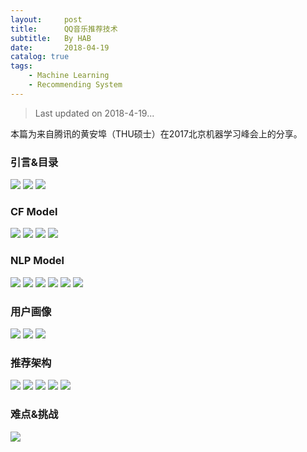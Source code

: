 ```yaml
---
layout:     post
title:      QQ音乐推荐技术
subtitle:   By HAB
date:       2018-04-19
catalog: true
tags:
    - Machine Learning
    - Recommending System
---
```



> Last updated on 2018-4-19...

本篇为来自腾讯的黄安埠（THU硕士）在2017北京机器学习峰会上的分享。

### 引言&目录

![](/img/post/20180419/1.png)
![](/img/post/20180419/2.png)
![](/img/post/20180419/3.png)

### CF Model

![](/img/post/20180419/4.png)
![](/img/post/20180419/5.png)
![](/img/post/20180419/6.png)
![](/img/post/20180419/7.png)

### NLP Model

![](/img/post/20180419/8.png)
![](/img/post/20180419/9.png)
![](/img/post/20180419/10.png)
![](/img/post/20180419/11.png)
![](/img/post/20180419/12.png)
![](/img/post/20180419/13.png)

### 用户画像

![](/img/post/20180419/14.png)
![](/img/post/20180419/15.png)
![](/img/post/20180419/16.png)

### 推荐架构

![](/img/post/20180419/17.png)
![](/img/post/20180419/18.png)
![](/img/post/20180419/19.png)
![](/img/post/20180419/20.png)
![](/img/post/20180419/21.png)

### 难点&挑战

![](/img/post/20180419/22.png)
